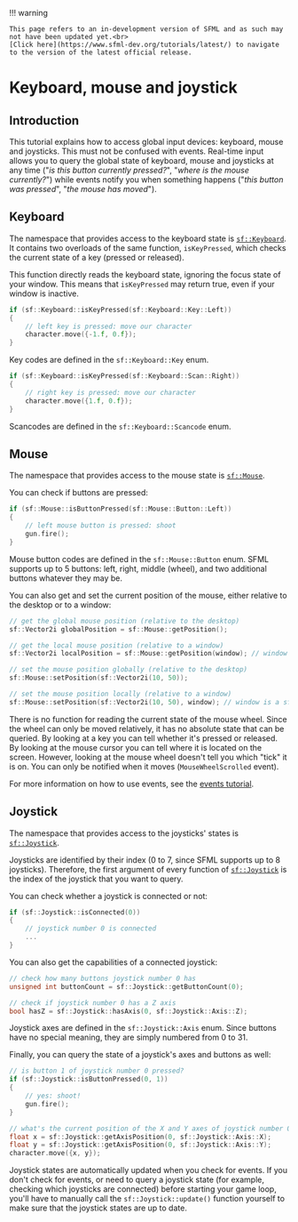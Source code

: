 !!! warning

    This page refers to an in-development version of SFML and as such may not have been updated yet.<br>
    [Click here](https://www.sfml-dev.org/tutorials/latest/) to navigate to the version of the latest official release.

# Keyboard, mouse and joystick

## Introduction

This tutorial explains how to access global input devices: keyboard, mouse and joysticks.
This must not be confused with events.
Real-time input allows you to query the global state of keyboard, mouse and joysticks at any time ("_is this button currently pressed?_", "_where is the mouse currently?_") while events notify you when something happens ("_this button was pressed_", "_the mouse has moved_").

## Keyboard

The namespace that provides access to the keyboard state is [`sf::Keyboard`](https://www.sfml-dev.org/documentation/3.0.0/classsf_1_1Keyboard.php "sf::Keyboard documentation").
It contains two overloads of the same function, `isKeyPressed`, which checks the current state of a key (pressed or released).

This function directly reads the keyboard state, ignoring the focus state of your window.
This means that `isKeyPressed` may return true, even if your window is inactive.

```cpp
if (sf::Keyboard::isKeyPressed(sf::Keyboard::Key::Left))
{
    // left key is pressed: move our character
    character.move({-1.f, 0.f});
}
```

Key codes are defined in the `sf::Keyboard::Key` enum.

```cpp
if (sf::Keyboard::isKeyPressed(sf::Keyboard::Scan::Right))
{
    // right key is pressed: move our character
    character.move({1.f, 0.f});
}
```

Scancodes are defined in the `sf::Keyboard::Scancode` enum.

## Mouse

The namespace that provides access to the mouse state is [`sf::Mouse`](https://www.sfml-dev.org/documentation/3.0.0/classsf_1_1Mouse.php "sf::Mouse documentation").

You can check if buttons are pressed:

```cpp
if (sf::Mouse::isButtonPressed(sf::Mouse::Button::Left))
{
    // left mouse button is pressed: shoot
    gun.fire();
}
```

Mouse button codes are defined in the `sf::Mouse::Button` enum.
SFML supports up to 5 buttons: left, right, middle (wheel), and two additional buttons whatever they may be.

You can also get and set the current position of the mouse, either relative to the desktop or to a window:

```cpp
// get the global mouse position (relative to the desktop)
sf::Vector2i globalPosition = sf::Mouse::getPosition();

// get the local mouse position (relative to a window)
sf::Vector2i localPosition = sf::Mouse::getPosition(window); // window is a sf::Window
```

```cpp
// set the mouse position globally (relative to the desktop)
sf::Mouse::setPosition(sf::Vector2i(10, 50));

// set the mouse position locally (relative to a window)
sf::Mouse::setPosition(sf::Vector2i(10, 50), window); // window is a sf::Window
```

There is no function for reading the current state of the mouse wheel.
Since the wheel can only be moved relatively, it has no absolute state that can be queried.
By looking at a key you can tell whether it's pressed or released.
By looking at the mouse cursor you can tell where it is located on the screen.
However, looking at the mouse wheel doesn't tell you which "tick" it is on.
You can only be notified when it moves (`MouseWheelScrolled` event).

For more information on how to use events, see the [events tutorial](events.md).

## Joystick

The namespace that provides access to the joysticks' states is [`sf::Joystick`](https://www.sfml-dev.org/documentation/3.0.0/classsf_1_1Joystick.php "sf::Joystick documentation").

Joysticks are identified by their index (0 to 7, since SFML supports up to 8 joysticks).
Therefore, the first argument of every function of [`sf::Joystick`](https://www.sfml-dev.org/documentation/3.0.0/classsf_1_1Joystick.php "sf::Joystick documentation") is the index of the joystick that you want to query.

You can check whether a joystick is connected or not:

```cpp
if (sf::Joystick::isConnected(0))
{
    // joystick number 0 is connected
    ...
}
```

You can also get the capabilities of a connected joystick:

```cpp
// check how many buttons joystick number 0 has
unsigned int buttonCount = sf::Joystick::getButtonCount(0);

// check if joystick number 0 has a Z axis
bool hasZ = sf::Joystick::hasAxis(0, sf::Joystick::Axis::Z);
```

Joystick axes are defined in the `sf::Joystick::Axis` enum.
Since buttons have no special meaning, they are simply numbered from 0 to 31.

Finally, you can query the state of a joystick's axes and buttons as well:

```cpp
// is button 1 of joystick number 0 pressed?
if (sf::Joystick::isButtonPressed(0, 1))
{
    // yes: shoot!
    gun.fire();
}

// what's the current position of the X and Y axes of joystick number 0?
float x = sf::Joystick::getAxisPosition(0, sf::Joystick::Axis::X);
float y = sf::Joystick::getAxisPosition(0, sf::Joystick::Axis::Y);
character.move({x, y});
```

Joystick states are automatically updated when you check for events.
If you don't check for events, or need to query a joystick state (for example, checking which joysticks are connected) before starting your game loop, you'll have to manually call the `sf::Joystick::update()` function yourself to make sure that the joystick states are up to date.
